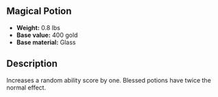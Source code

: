 ## Magical Potion
- **Weight:** 0.8 lbs
- **Base value:** 400 gold
- **Base material:** Glass
## Description
Increases a random ability score by one.
Blessed potions have twice the normal effect.
